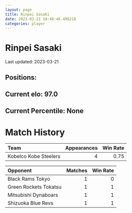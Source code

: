 ```yaml
---  
layout: page  
title: Rinpei Sasaki  
date: 2023-03-21 18:48:46.496218  
categories: player  
---
```

# Rinpei Sasaki


Last updated: 2023-03-21
## Positions: 

## Current elo: 97.0

## Current Percentile: None

# Match History


| Team                  |   Appearances |   Win Rate |
|:----------------------|--------------:|-----------:|
| Kobelco Kobe Steelers |             4 |       0.75 |

| Opponent              |   Matches |   Win Rate |
|:----------------------|----------:|-----------:|
| Black Rams Tokyo      |         1 |          0 |
| Green Rockets Tokatsu |         1 |          1 |
| Mitsubishi Dynaboars  |         1 |          1 |
| Shizuoka Blue Revs    |         1 |          1 |